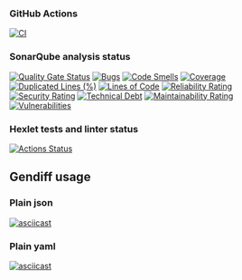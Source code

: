 ### GitHub Actions

[![CI](https://github.com/Coverfog/python-project-50/actions/workflows/ci.yml/badge.svg?branch=main)](https://github.com/Coverfog/python-project-50/actions/workflows/ci.yml)

### SonarQube analysis status

[![Quality Gate Status](https://sonarcloud.io/api/project_badges/measure?project=Coverfog_python-project-50&metric=alert_status)](https://sonarcloud.io/summary/new_code?id=Coverfog_python-project-50)
[![Bugs](https://sonarcloud.io/api/project_badges/measure?project=Coverfog_python-project-50&metric=bugs)](https://sonarcloud.io/summary/new_code?id=Coverfog_python-project-50)
[![Code Smells](https://sonarcloud.io/api/project_badges/measure?project=Coverfog_python-project-50&metric=code_smells)](https://sonarcloud.io/summary/new_code?id=Coverfog_python-project-50)
[![Coverage](https://sonarcloud.io/api/project_badges/measure?project=Coverfog_python-project-50&metric=coverage)](https://sonarcloud.io/summary/new_code?id=Coverfog_python-project-50)
[![Duplicated Lines (%)](https://sonarcloud.io/api/project_badges/measure?project=Coverfog_python-project-50&metric=duplicated_lines_density)](https://sonarcloud.io/summary/new_code?id=Coverfog_python-project-50)
[![Lines of Code](https://sonarcloud.io/api/project_badges/measure?project=Coverfog_python-project-50&metric=ncloc)](https://sonarcloud.io/summary/new_code?id=Coverfog_python-project-50)
[![Reliability Rating](https://sonarcloud.io/api/project_badges/measure?project=Coverfog_python-project-50&metric=reliability_rating)](https://sonarcloud.io/summary/new_code?id=Coverfog_python-project-50)
[![Security Rating](https://sonarcloud.io/api/project_badges/measure?project=Coverfog_python-project-50&metric=security_rating)](https://sonarcloud.io/summary/new_code?id=Coverfog_python-project-50)
[![Technical Debt](https://sonarcloud.io/api/project_badges/measure?project=Coverfog_python-project-50&metric=sqale_index)](https://sonarcloud.io/summary/new_code?id=Coverfog_python-project-50)
[![Maintainability Rating](https://sonarcloud.io/api/project_badges/measure?project=Coverfog_python-project-50&metric=sqale_rating)](https://sonarcloud.io/summary/new_code?id=Coverfog_python-project-50)
[![Vulnerabilities](https://sonarcloud.io/api/project_badges/measure?project=Coverfog_python-project-50&metric=vulnerabilities)](https://sonarcloud.io/summary/new_code?id=Coverfog_python-project-50)

### Hexlet tests and linter status

[![Actions Status](https://github.com/Coverfog/python-project-50/actions/workflows/hexlet-check.yml/badge.svg)](https://github.com/Coverfog/python-project-50/actions)

## Gendiff usage

### Plain json

[![asciicast](https://asciinema.org/a/746747.svg)](https://asciinema.org/a/746747)

### Plain yaml

[![asciicast](https://asciinema.org/a/746748.svg)](https://asciinema.org/a/746748)
